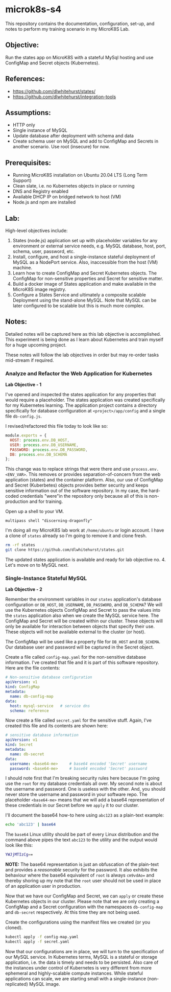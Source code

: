# microk8s-s4
This repository contains the documentation, configuration, set-up, and notes to 
perform my training scenario in my MicroK8S Lab.

## Objective:
Run the states app on MicroK8S with a stateful MySql hosting and use ConfigMap and Secret objects (Kubernetes).

## References:
 - https://github.com/dlwhitehurst/states/
 - https://github.com/dlwhitehurst/integration-tools

## Assumptions:
 - HTTP only
 - Single instance of MySQL
 - Update database after deployment with schema and data
 - Create schema user on MySQL and add to ConfigMap and Secrets in another scenario. Use root (insecure) for now.

## Prerequisites:
 - Running MicroK8S installation on Ubuntu 20.04 LTS (Long Term Support)
 - Clean slate, i.e. no Kubernetes objects in place or running
 - DNS and Registry enabled
 - Available DHCP IP on bridged network to host (VM)
 - Node.js and npm are installed

## Lab:
High-level objectives include:

1. States (node.js) application set up with placeholder variables for any environment or external service needs, e.g. MySQL database, host, port, schema, user, password, etc.
2. Install, configure, and host a single-instance stateful deployment of MySQL as a NodePort service. Also, inaccessible from the host (VM) machine.
3. Learn how to create ConfigMap and Secret Kubernetes objects. The ConfigMap for non-sensitive properties and Secret for sensitive matter.
4. Build a docker image of States application and make available in the MicroK8S image registry.
5. Configure a States Service and ultimately a composite scalable Deployment using the stand-alone MySQL. Note that MySQL can be later configured to be scalable but this is much more complex.

## Notes:
Detailed notes will be captured here as this lab objective is accomplished. This experiment is being done as I learn about Kubernetes and train myself for a huge upcoming project.

These notes will follow the lab objectives in order but may re-order tasks mid-stream if required.

### Analyze and Refactor the Web Application for Kubernetes

**Lab Objective - 1**

I've opened and inspected the states application for any properties that would require a placeholder. The states application was created specifically for my Kubernetes learning. The application project contains a directory specifically for database configuration at `<project>/app/config` and a single file `db-config.js`.

I revised/refactored this file today to look like so:

```javascript
module.exports = {
  HOST: process.env.DB_HOST,
  USER: process.env.DB_USERNAME,
  PASSWORD: process.env.DB_PASSWORD,
  DB: process.env.DB_SCHEMA 
};
```
This change was to replace strings that were there and use `process.env.<ENV_VAR>`. This removes or provides separation-of-concern from the web application (states) and the container platform. Also, our use of ConfigMap and Secret (Kuberbetes) objects provides better security and keeps sensitive information out of the software repository. In my case, the hard-coded credentials "were"in the repository only because all of this is non-production and for training.

Open up a shell to your VM.

`multipass shell "discerning-dragonfly"`

I'm doing all my MicroK8S lab work at `/home/ubuntu` or login account. I have a clone of `states` already so I'm going to remove it and clone fresh.

```bash
rm -rf states
git clone https://github.com/dlwhitehurst/states.git
```
The updated states application is available and ready for lab objective no. 4. Let's move on to MySQL next.

### Single-Instance Stateful MySQL

**Lab Objective - 2**

Remember the environment variables in our `states` application's database configuration or `DB_HOST`, `DB_USERNAME`, `DB_PASSWORD`, and `DB_SCHEMA`? We will use the Kubernetes objects ConfigMap and Secret to pass the values into the `states` application also when we create the MySQL service here. The ConfigMap and Secret will be created within our cluster. These objects will only be available for interaction between objects that specify their use. These objects will not be available external to the cluster (or host).

The ConfigMap will be used like a property file for `DB_HOST` and `DB_SCHEMA`. Our database user and password will be captured in the Secret object.

Create a file called `config-map.yaml` for the non-sensitive database information. I've created that file and it is part of this software repository. Here are the file contents:

```yaml
# Non-sensitive database configuration 
apiVersion: v1
kind: ConfigMap
metadata:
  name: db-config-map 
data:
  host: mysql-service   # service dns
  schema: reference
```

Now create a file called `secret.yaml` for the sensitive stuff. Again, I've created this file and its contents are shown here:

```yaml
# sensitive database information
apiVersion: v1
kind: Secret
metadata:
  name: db-secret 
data:
  username: <base64-me>  	# base64 encoded 'Secret' username
  password: <base64-me> 	# base64 encoded 'Secret' password
```

I should note first that I'm breaking security rules here because I'm going use the `root` for my database credentials all over. My second note is about the username and password. One is useless with the other. And, you should never store the username and password in your software repo. The placeholder `<base64-me>` means that we will add a base64 representation of these credentials in our Secret before we `apply` it to our cluster.

I'll document the base64 how-to here using `abc123` as a plain-text example:

```bash
echo 'abc123' | base64
```

The `base64` Linux utility should be part of every Linux distribution and the command above pipes the text `abc123` to the utility and the output would look like this:

```bash
YWJjMTIzCg==
```

**NOTE:** The base64 representation is just an obfuscation of the plain-text and provides a *reasonable* security for the password. It also exhibits the behaviour where the base64 equivalent of `root` is always `cm9vdAo=` and thereby shoring up my note that the `root` user should not be used in place of an application user in production.

Now that we have our ConfigMap and Secret, we can `apply` or create these Kubernetes objects in our cluster. Please note that we are only creating a ConfigMap and a Secret configuration with the namespaces `db-config-map` and `db-secret` respectively. At this time they are not being used.

Create the configurations using the manifest files we created (or you cloned).

```bash
kubectl apply -f config-map.yaml
kubectl apply -f secret.yaml
```
Now that our configurations are in place, we will turn to the specification of our MySQL service. In Kubernetes terms, MySQL is a stateful or storage application, i.e. the data is timely and needs to be persisted. Also care of the instances under control of Kubernetes is very different from more ephemeral and highly-scalable compute instances. While stateful applications can scale, we are starting small with a single-instance (non-replicated) MySQL image.

